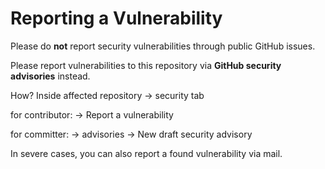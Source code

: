 # Reporting a Vulnerability

Please do **not** report security vulnerabilities through public GitHub issues.

Please report vulnerabilities to this repository via **GitHub security advisories** instead.

How? Inside affected repository → security tab

for contributor:
→ Report a vulnerability

for committer:
→ advisories → New draft security advisory

In severe cases, you can also report a found vulnerability via mail.
